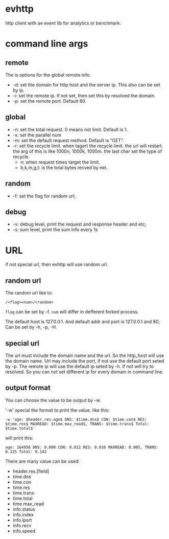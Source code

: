 # evhttp
http client with ae event lib for analytics or benchmark.


# command line args
## remote
The is options for the global remote info.
* -d: set the domain for http host and the server ip. This also can be set by
  ip.
* -i: set the remote ip. If not set, then set this by resolved the domain.
* -p: set the remote port. Default 80.

## global
* -n: set the total request. 0 means not limit. Default is 1.
* -x: set the parallel num
* -m: set the default request method. Default is "GET".
* -r: set the recycle limit. when tagert the recycle limit. the url will
  restart. the arg of this is like 1000n, 1000k, 1000m.
  the last char set the type of recycle.
     * n: when request times target the limit.
     * b,k,m,g,t: is the total bytes recved by net.

## random
* -f: set the flag for random url;

## debug
* -v: debug level, print the request and response header and etc;
* -s: sum level, print the sum info every 1s

# URL
if not special url, then evhttp will use random url.

## random url
The random url like to:

```
/<flag><num>/<random>
```

`flag` can be set by -f. `num` will differ in defferent forked process.

The default host is 127.0.0.1. And default addr and port is 127.0.0.1 and 80;
Can be set by -h, -p, -H.

## special url
The url must include the domain name and the url. So the http\_host will use the
domain name. Url may include the port, if not use the default port seted by -p.
The remote ip will use the default ip seted by -h. If not will try to resolved.
So you can not set different ip for every domain in command line.



## output format
You can choose the value to be output by -w.

'-w' special the format to print the value. like this:
```
-w 'age: $header.res.age$ DNS: $time.dns$ CON: $time.con$ RES: $time.res$ MAXREAD: $time.max_read$, TRANS: $time.trans$ Total: $time.total$'
```

will print this:
```
age: 164956 DNS: 0.000 CON: 0.012 RES: 0.016 MAXREAD: 0.005, TRANS: 0.125 Total: 0.142
```

There are many value can be used:

* header.res.[field]
* time.dns
* time.con
* time.res
* time.trans
* time.total
* time.max\_read
* info.status
* info.index
* info.lport
* info.recv
* info.speed


